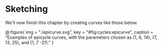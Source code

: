 # Sketching

We'll now finish this chapter by creating curves like those below.


@:figure{ img = "./epicurve.svg", key = "#fig:cycles:epicurve", caption = "Examples of epicycle curves, with the parameters chosen as (1, 6, 14), (7, 13, 25), and (1, 7 -21)." }
